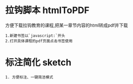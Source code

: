 # 拉钩脚本 htmlToPDF

方便下载拉钩教育的课程,把某一章节内容的html转成pdf并下载

    1.新建书签以`javascript:`开头
    2.打开具体课程的pdf页面点击书签使用

# 标注简化 sketch

    1. 方便标注、一键简洁模式
